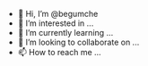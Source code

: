 - 👋 Hi, I’m @begumche
- 👀 I’m interested in ...
- 🌱 I’m currently learning ...
- 💞️ I’m looking to collaborate on ...
- 📫 How to reach me ...

<!---
begumche/begumche is a ✨ special ✨ repository because its `README.md` (this file) appears on your GitHub profile.
You can click the Preview link to take a look at your changes.
--->
